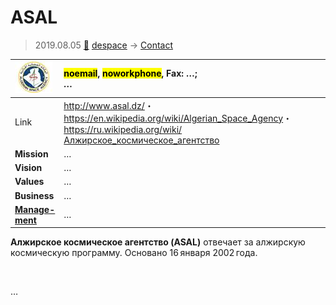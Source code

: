 # ASAL
> 2019.08.05 [🚀](../index/index.md) [despace](index.md) → [Contact](contact.md)

|[![](f/con/a/asal_logo1_thumb.jpg)](f/con/a/asal_logo1.png)|<mark>noemail</mark>, <mark>noworkphone</mark>, Fax: …;<br> *…*|
|:--|:--|
|Link|<http://www.asal.dz/>・ <https://en.wikipedia.org/wiki/Algerian_Space_Agency>・ <https://ru.wikipedia.org/wiki/Алжирское_космическое_агентство>|
|**Mission**|…|
|**Vision**|…|
|**Values**|…|
|**Business**|…|
|**[Manage-<br>ment](mgmt.md)**|…|

**Алжирское космическое агентство (ASAL)** отвечает за алжирскую космическую программу. Основано 16 января 2002 года.


<p style="page-break-after:always"> </p>

…

